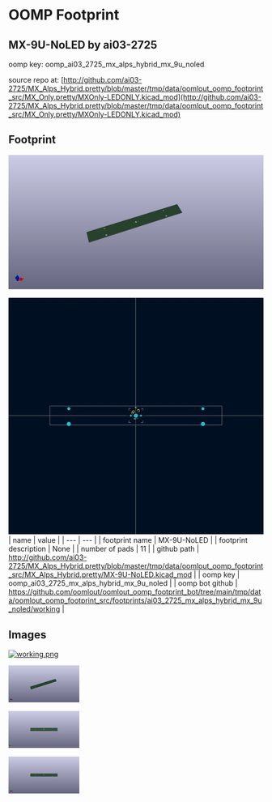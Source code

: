 # OOMP Footprint  
## MX-9U-NoLED  by ai03-2725  
  
oomp key: oomp_ai03_2725_mx_alps_hybrid_mx_9u_noled  
  
source repo at: [http://github.com/ai03-2725/MX_Alps_Hybrid.pretty/blob/master/tmp/data/oomlout_oomp_footprint_src/MX_Only.pretty/MXOnly-LEDONLY.kicad_mod](http://github.com/ai03-2725/MX_Alps_Hybrid.pretty/blob/master/tmp/data/oomlout_oomp_footprint_src/MX_Only.pretty/MXOnly-LEDONLY.kicad_mod)  
## Footprint  
  
[![working_kicad_pcb_3d.png](working_kicad_pcb_3d_600.png)](working_kicad_pcb_3d.png)  
  
[![working.png](working_600.png)](working.png)  
| name | value | 
| --- | --- | 
| footprint name | MX-9U-NoLED | 
| footprint description | None | 
| number of pads | 11 | 
| github path | http://github.com/ai03-2725/MX_Alps_Hybrid.pretty/blob/master/tmp/data/oomlout_oomp_footprint_src/MX_Alps_Hybrid.pretty/MX-9U-NoLED.kicad_mod | 
| oomp key | oomp_ai03_2725_mx_alps_hybrid_mx_9u_noled | 
| oomp bot github | https://github.com/oomlout/oomlout_oomp_footprint_bot/tree/main/tmp/data/oomlout_oomp_footprint_src/footprints/ai03_2725_mx_alps_hybrid_mx_9u_noled/working | 
## Images  
  
[![working.png](working_140.png)](working.png)  
  
[![working_kicad_pcb_3d.png](working_kicad_pcb_3d_140.png)](working_kicad_pcb_3d.png)  
  
[![working_kicad_pcb_3d_back.png](working_kicad_pcb_3d_back_140.png)](working_kicad_pcb_3d_back.png)  
  
[![working_kicad_pcb_3d_front.png](working_kicad_pcb_3d_front_140.png)](working_kicad_pcb_3d_front.png)  
